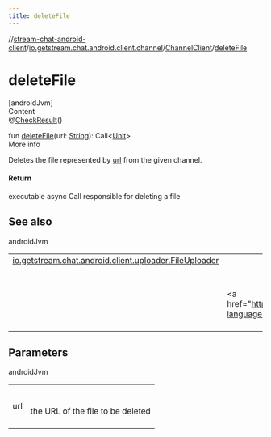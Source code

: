 ```yaml
---
title: deleteFile
---
```

//[stream-chat-android-client](../../../index.md)/[io.getstream.chat.android.client.channel](../index.md)/[ChannelClient](index.md)/[deleteFile](deleteFile.md)



# deleteFile  
[androidJvm]  
Content  
@[CheckResult](https://developer.android.com/reference/kotlin/androidx/annotation/CheckResult.html)()  
  
fun [deleteFile](deleteFile.md)(url: [String](https://kotlinlang.org/api/latest/jvm/stdlib/kotlin/-string/index.html)): Call&lt;[Unit](https://kotlinlang.org/api/latest/jvm/stdlib/kotlin/-unit/index.html)&gt;  
More info  


Deletes the file represented by [url](deleteFile.md) from the given channel.



#### Return  


executable async Call responsible for deleting a file



## See also  
  
androidJvm  
  
| | |
|---|---|
| <a name="io.getstream.chat.android.client.channel/ChannelClient/deleteFile/#kotlin.String/PointingToDeclaration/"></a>[io.getstream.chat.android.client.uploader.FileUploader](../../io.getstream.chat.android.client.uploader/FileUploader/index.md)| <a name="io.getstream.chat.android.client.channel/ChannelClient/deleteFile/#kotlin.String/PointingToDeclaration/"></a>|
| <a name="io.getstream.chat.android.client.channel/ChannelClient/deleteFile/#kotlin.String/PointingToDeclaration/"></a>| <a name="io.getstream.chat.android.client.channel/ChannelClient/deleteFile/#kotlin.String/PointingToDeclaration/"></a><br/><br/>&lt;a href="https://getstream.io/chat/docs/android/file_uploads/?language=kotlin"&gt;File Uploads&lt;/a&gt;<br/><br/>|
  


## Parameters  
  
androidJvm  
  
| | |
|---|---|
| <a name="io.getstream.chat.android.client.channel/ChannelClient/deleteFile/#kotlin.String/PointingToDeclaration/"></a>url| <a name="io.getstream.chat.android.client.channel/ChannelClient/deleteFile/#kotlin.String/PointingToDeclaration/"></a><br/><br/>the URL of the file to be deleted<br/><br/>|
  
  



